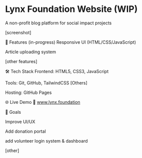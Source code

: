 # Lynx Foundation Website (WIP)

A non-profit blog platform for social impact projects

[screenshot]

🚀 Features (in-progress)
Responsive UI (HTML/CSS/JavaScript)

Article uploading system 

[other features]

🛠️ Tech Stack
Frontend: HTML5, CSS3, JavaScript

Tools: Git, GitHub, TailwindCSS [Others]

Hosting: GitHub Pages

🌐 Live Demo
🔗 www.lynx.foundation

🎯 Goals

Improve UI/UX 

Add donation portal

add volunteer login system & dashboard

[other]

